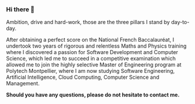 ### Hi there 👋

Ambition, drive and hard-work, those are the three pillars I stand by day-to-day. 

After obtaining a perfect score on the National French Baccalauréat, I undertook two years of rigorous and relentless Maths and Physics training where I discovered a passion for Software Development and Computer Science, which led me to succeed in a competitive examination which allowed me to join the highly selective Master of Engineering program at Polytech Montpellier, where I am now studying Software Engineering, Artificial Intelligence, Cloud Computing, Computer Science and Management.

**Should you have any questions, please do not hesitate to contact me.**
